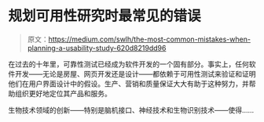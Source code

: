 # 规划可用性研究时最常见的错误

> 原文：<https://medium.com/swlh/the-most-common-mistakes-when-planning-a-usability-study-620d8219dd96>

在过去的十年里，可靠性测试已经成为软件开发的一个固有部分。事实上，任何软件开发——无论是房屋、网页开发还是设计——都依赖于可用性测试来验证和证明他们在用户界面设计中的假设。生产、营销和质量保证大大有助于这种努力，并帮助组织更好地定位其产品和服务。

生物技术领域的创新——特别是脑机接口、神经技术和生物识别技术——使得……